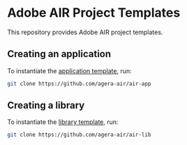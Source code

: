 # Adobe AIR Project Templates

This repository provides Adobe AIR project templates.

## Creating an application

To instantiate the [application template](https://github.com/airsdk-agera/air-app), run:

```sh
git clone https://github.com/agera-air/air-app
```

## Creating a library

To instantiate the [library template](https://github.com/airsdk-agera/air-lib), run:

```sh
git clone https://github.com/agera-air/air-lib
```
